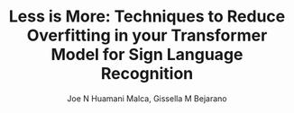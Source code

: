 ---
paperId: 52
author: Joe N Huamani Malca, Gissella M Bejarano
publicationauthor: Huamani Malca, J. N. et al.
title: "Less is More: Techniques to Reduce Overfitting in your Transformer Model for Sign Language Recognition"
pdf: Joe_Huamani.pdf
poster: Joe_Huamani.png
alt: --
type: Poster
topic: Deep Learning architectures and techniques
subtopic: "Recognition: Categorization, detection,  retrieval"
link: https://doi.org/10.52591/lxai2023061812
conference: cvpr
year: 2023
tags: cvpr-2023-ea-pp
location: Vancouver, Canada
---